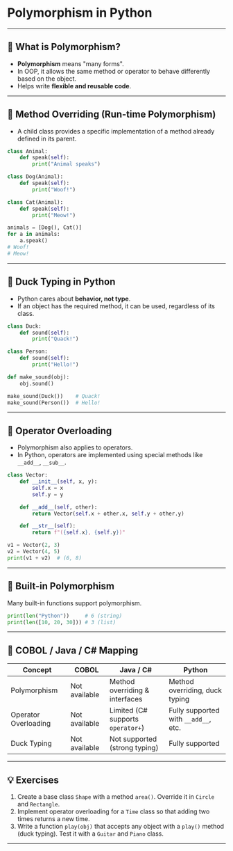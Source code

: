 # Polymorphism in Python

---

## 🔹 What is Polymorphism?
- **Polymorphism** means "many forms".  
- In OOP, it allows the same method or operator to behave differently based on the object.  
- Helps write **flexible and reusable code**.  

---

## 🔹 Method Overriding (Run-time Polymorphism)
- A child class provides a specific implementation of a method already defined in its parent.  

```python
class Animal:
    def speak(self):
        print("Animal speaks")

class Dog(Animal):
    def speak(self):
        print("Woof!")

class Cat(Animal):
    def speak(self):
        print("Meow!")

animals = [Dog(), Cat()]
for a in animals:
    a.speak()
# Woof!
# Meow!
```

---

## 🔹 Duck Typing in Python
- Python cares about **behavior, not type**.  
- If an object has the required method, it can be used, regardless of its class.  

```python
class Duck:
    def sound(self):
        print("Quack!")

class Person:
    def sound(self):
        print("Hello!")

def make_sound(obj):
    obj.sound()

make_sound(Duck())    # Quack!
make_sound(Person())  # Hello!
```

---

## 🔹 Operator Overloading
- Polymorphism also applies to operators.  
- In Python, operators are implemented using special methods like `__add__`, `__sub__`.  

```python
class Vector:
    def __init__(self, x, y):
        self.x = x
        self.y = y

    def __add__(self, other):
        return Vector(self.x + other.x, self.y + other.y)

    def __str__(self):
        return f"({self.x}, {self.y})"

v1 = Vector(2, 3)
v2 = Vector(4, 5)
print(v1 + v2)  # (6, 8)
```

---

## 🔹 Built-in Polymorphism
Many built-in functions support polymorphism.  

```python
print(len("Python"))     # 6 (string)
print(len([10, 20, 30])) # 3 (list)
```

---

## 🔹 COBOL / Java / C# Mapping
| Concept | COBOL | Java / C# | Python |
|---------|-------|-----------|--------|
| Polymorphism | Not available | Method overriding & interfaces | Method overriding, duck typing |
| Operator Overloading | Not available | Limited (C# supports `operator+`) | Fully supported with `__add__`, etc. |
| Duck Typing | Not available | Not supported (strong typing) | Fully supported |

---

## 💡 Exercises
1. Create a base class `Shape` with a method `area()`. Override it in `Circle` and `Rectangle`.  
2. Implement operator overloading for a `Time` class so that adding two times returns a new time.  
3. Write a function `play(obj)` that accepts any object with a `play()` method (duck typing). Test it with a `Guitar` and `Piano` class.  

---
